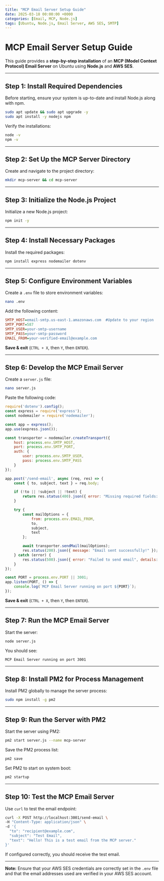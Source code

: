 ```yaml
---
title: "MCP Email Server Setup Guide"
date: 2025-03-18 00:00:00 +0000
categories: [Email, MCP, Node.js]
tags: [Ubuntu, Node.js, Email Server, AWS SES, SMTP]
---
```


# MCP Email Server Setup Guide

This guide provides a **step-by-step installation** of an **MCP (Model Context Protocol) Email Server** on Ubuntu using **Node.js** and **AWS SES**.

---

## Step 1: Install Required Dependencies

Before starting, ensure your system is up-to-date and install Node.js along with npm.

```bash
sudo apt update && sudo apt upgrade -y
sudo apt install -y nodejs npm
```

Verify the installations:

```bash
node -v
npm -v
```

---

## Step 2: Set Up the MCP Server Directory

Create and navigate to the project directory:

```bash
mkdir mcp-server && cd mcp-server
```

---

## Step 3: Initialize the Node.js Project

Initialize a new Node.js project:

```bash
npm init -y
```

---

## Step 4: Install Necessary Packages

Install the required packages:

```bash
npm install express nodemailer dotenv
```

---

## Step 5: Configure Environment Variables

Create a `.env` file to store environment variables:

```bash
nano .env
```

Add the following content:

```ini
SMTP_HOST=email-smtp.us-east-1.amazonaws.com  #Update to your region
SMTP_PORT=587
SMTP_USER=your-smtp-username
SMTP_PASS=your-smtp-password
EMAIL_FROM=your-verified-email@example.com
```

**Save & exit** (`CTRL + X`, then `Y`, then `ENTER`).

---

## Step 6: Develop the MCP Email Server

Create a `server.js` file:

```bash
nano server.js
```

Paste the following code:

```javascript
require('dotenv').config();
const express = require('express');
const nodemailer = require('nodemailer');

const app = express();
app.use(express.json());

const transporter = nodemailer.createTransport({
    host: process.env.SMTP_HOST,
    port: process.env.SMTP_PORT,
    auth: {
        user: process.env.SMTP_USER,
        pass: process.env.SMTP_PASS
    }
});

app.post('/send-email', async (req, res) => {
    const { to, subject, text } = req.body;

    if (!to || !subject || !text) {
        return res.status(400).json({ error: "Missing required fields: to, subject, text" });
    }

    try {
        const mailOptions = {
            from: process.env.EMAIL_FROM,
            to,
            subject,
            text
        };

        await transporter.sendMail(mailOptions);
        res.status(200).json({ message: "Email sent successfully!" });
    } catch (error) {
        res.status(500).json({ error: "Failed to send email", details: error.message });
    }
});

const PORT = process.env.PORT || 3001;
app.listen(PORT, () => {
    console.log(`MCP Email Server running on port ${PORT}`);
});
```

**Save & exit** (`CTRL + X`, then `Y`, then `ENTER`).

---

## Step 7: Run the MCP Email Server

Start the server:

```bash
node server.js
```

You should see:

```
MCP Email Server running on port 3001
```

---

## Step 8: Install PM2 for Process Management

Install PM2 globally to manage the server process:

```bash
sudo npm install -g pm2
```

---

## Step 9: Run the Server with PM2

Start the server using PM2:

```bash
pm2 start server.js --name mcp-server
```

Save the PM2 process list:

```bash
pm2 save
```

Set PM2 to start on system boot:

```bash
pm2 startup
```

---

## Step 10: Test the MCP Email Server

Use `curl` to test the email endpoint:

```bash
curl -X POST http://localhost:3001/send-email \
-H "Content-Type: application/json" \
-d '{
  "to": "recipient@example.com",
  "subject": "Test Email",
  "text": "Hello! This is a test email from the MCP server."
}'
```

If configured correctly, you should receive the test email.

---

**Note:** Ensure that your AWS SES credentials are correctly set in the `.env` file and that the email addresses used are verified in your AWS SES account.
